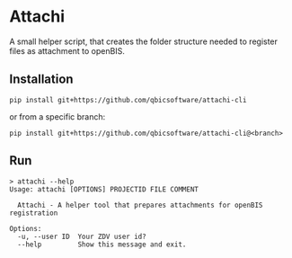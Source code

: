 # Attachi

A small helper script, that creates the folder structure needed to register files as attachment to openBIS.

## Installation

``pip install git+https://github.com/qbicsoftware/attachi-cli``

or from a specific branch:

``pip install git+https://github.com/qbicsoftware/attachi-cli@<branch>``

## Run

```pyhton
> attachi --help
Usage: attachi [OPTIONS] PROJECTID FILE COMMENT

  Attachi - A helper tool that prepares attachments for openBIS registration

Options:
  -u, --user ID  Your ZDV user id?
  --help         Show this message and exit.

```

